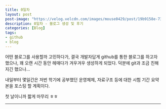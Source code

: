 ```yaml
---
title: 0일차
layout: post
post-image: "https://velog.velcdn.com/images/mouse0429/post/19b9158e-731a-4e60-ab43-efcdafd9244e/%EA%B9%83%ED%97%88%EB%B8%8C.png"
description: 0일차 - 블로그 생성 및 후기
categories: [Blog]
tags:
- github
- blog
---
```

어떤 블로그를 사용할까 고민하다가, 결국 개발자답게 github를 통한 블로그를 하고자 했으나, 꽤 오랜 시간 동안 헤매다가 겨우겨우 생성하게 되었다.
덕분에 git과 조금 친해지긴 했으나...

내일부터 몇일간은 저번 학기에 공부했던 운영체제, 자료구조 등에 대한 시험 기간 요약본을 포스팅 할 계획이다.

첫 날이니까 짧게 마무리 ㅎㅎ

---